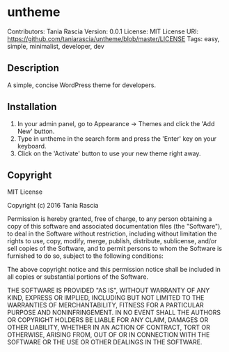 # untheme

Contributors: Tania Rascia
Version: 0.0.1
License: MIT
License URI: https://github.com/taniarascia/untheme/blob/master/LICENSE
Tags: easy, simple, minimalist, developer, dev

## Description
A simple, concise WordPress theme for developers.

## Installation

1. In your admin panel, go to Appearance -> Themes and click the 'Add New' button.
2. Type in untheme in the search form and press the 'Enter' key on your keyboard.
3. Click on the 'Activate' button to use your new theme right away.

## Copyright

MIT License

Copyright (c) 2016 Tania Rascia

Permission is hereby granted, free of charge, to any person obtaining a copy
of this software and associated documentation files (the "Software"), to deal
in the Software without restriction, including without limitation the rights
to use, copy, modify, merge, publish, distribute, sublicense, and/or sell
copies of the Software, and to permit persons to whom the Software is
furnished to do so, subject to the following conditions:

The above copyright notice and this permission notice shall be included in all
copies or substantial portions of the Software.

THE SOFTWARE IS PROVIDED "AS IS", WITHOUT WARRANTY OF ANY KIND, EXPRESS OR
IMPLIED, INCLUDING BUT NOT LIMITED TO THE WARRANTIES OF MERCHANTABILITY,
FITNESS FOR A PARTICULAR PURPOSE AND NONINFRINGEMENT. IN NO EVENT SHALL THE
AUTHORS OR COPYRIGHT HOLDERS BE LIABLE FOR ANY CLAIM, DAMAGES OR OTHER
LIABILITY, WHETHER IN AN ACTION OF CONTRACT, TORT OR OTHERWISE, ARISING FROM,
OUT OF OR IN CONNECTION WITH THE SOFTWARE OR THE USE OR OTHER DEALINGS IN THE
SOFTWARE.